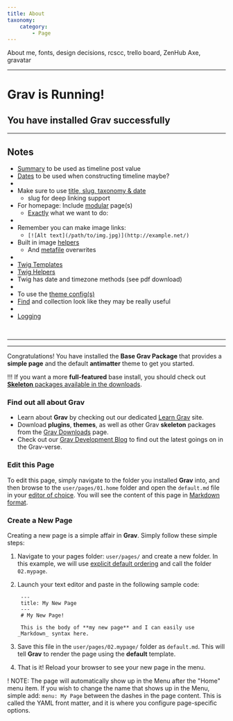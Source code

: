 ```yaml
---
title: About
taxonomy:
    category:
        - Page
---
```


About me,
fonts,
design decisions,
rcscc,
trello board,
ZenHub
Axe,
gravatar

---

# Grav is Running!
## You have installed **Grav** successfully

---
## Notes

- [Summary](http://127.0.0.1:8080/content/content-pages#summary-size-and-separator) to be used as timeline post value
- [Dates](http://127.0.0.1:8080/content/content-pages#finding-other-pages) to be used when constructing timeline maybe?
- &nbsp;
- Make sure to use [title, slug, taxonomy &amp; date](http://127.0.0.1:8080/content/headers)
  - slug for deep linking support
- For homepage: Include [modular](http://127.0.0.1:8080/content/headers#collection-of-modular-children) page(s)
  - [Exactly](http://127.0.0.1:8080/content/modular#modular-pages) what we want to do:
- &nbsp;
- Remember you can make image links:
  - `[![Alt text](/path/to/img.jpg)](http://example.net/)`
- Built in image [helpers](http://127.0.0.1:8080/content/media#actions)
  - And [metafile](http://127.0.0.1:8080/content/media#metafiles) overwrites
- &nbsp;
- [Twig Templates](http://127.0.0.1:8080/themes/theme-basics#templates)
- [Twig Helpers](http://127.0.0.1:8080/themes/twig-filters-functions#monthize)
- Twig has date and timezone methods (see pdf download)
- &nbsp;
- To use the [theme config(s)](http://127.0.0.1:8080/themes/theme-configuration)
- [Find](http://127.0.0.1:8080/themes/theme-vars#find-url) and collection look like they may be really useful
- &nbsp;
- [Logging](http://127.0.0.1:8080/advanced/debugging#logging)
&nbsp;
&nbsp;

&nbsp;

---
---


Congratulations! You have installed the **Base Grav Package** that provides a **simple page** and the default **antimatter** theme to get you started.

!!! If you want a more **full-featured** base install, you should check out [**Skeleton** packages available in the downloads](http://getgrav.org/downloads).

### Find out all about Grav

* Learn about **Grav** by checking out our dedicated [Learn Grav](http://learn.getgrav.org) site.
* Download **plugins**, **themes**, as well as other Grav **skeleton** packages from the [Grav Downloads](http://getgrav.org/downloads) page.
* Check out our [Grav Development Blog](http://getgrav.org/blog) to find out the latest goings on in the Grav-verse.

### Edit this Page

To edit this page, simply navigate to the folder you installed **Grav** into, and then browse to the `user/pages/01.home` folder and open the `default.md` file in your [editor of choice](http://learn.getgrav.org/basics/requirements).  You will see the content of this page in [Markdown format](http://learn.getgrav.org/content/markdown).

### Create a New Page

Creating a new page is a simple affair in **Grav**.  Simply follow these simple steps:

1. Navigate to your pages folder: `user/pages/` and create a new folder.  In this example, we will use [explicit default ordering](http://learn.getgrav.org/content/content-pages) and call the folder `02.mypage`.
2. Launch your text editor and paste in the following sample code:

        ---
        title: My New Page
        ---
        # My New Page!

        This is the body of **my new page** and I can easily use _Markdown_ syntax here.

3. Save this file in the `user/pages/02.mypage/` folder as `default.md`. This will tell **Grav** to render the page using the **default** template.
4. That is it! Reload your browser to see your new page in the menu.

! NOTE: The page will automatically show up in the Menu after the "Home" menu item. If you wish to change the name that shows up in the Menu, simple add: `menu: My Page` between the dashes in the page content. This is called the YAML front matter, and it is where you configure page-specific options.
